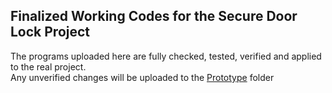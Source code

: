 ## Finalized Working Codes for the Secure Door Lock Project

The programs uploaded here are fully checked, tested, verified and applied to the real project.\
Any unverified changes will be uploaded to the [Prototype](https://github.com/dandeviant/ESP8266-Server-Door-Lock/tree/main/prototype) folder 

